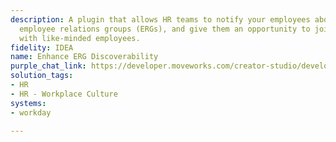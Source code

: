 ```yaml
---
description: A plugin that allows HR teams to notify your employees about relevant
  employee relations groups (ERGs), and give them an opportunity to join and connect
  with like-minded employees.
fidelity: IDEA
name: Enhance ERG Discoverability
purple_chat_link: https://developer.moveworks.com/creator-studio/developer-tools/purple-chat-builder/?workspace=%7B%22title%22%3A%22My+Workspace%22%2C%22botSettings%22%3A%7B%22name%22%3A%22%22%2C%22imageUrl%22%3A%22%22%7D%2C%22mocks%22%3A%5B%7B%22id%22%3A8375%2C%22title%22%3A%22New+Mock%22%2C%22transcript%22%3A%7B%22messages%22%3A%5B%7B%22from%22%3A%22USER%22%2C%22text%22%3A%22I+want+to+join+an+ERG+related+to+technology.%22%7D%2C%7B%22from%22%3A%22ANNOTATION%22%2C%22text%22%3A%22Searches+the+company%27s+ERG+directory+for+technology-related+groups%22%7D%2C%7B%22from%22%3A%22BOT%22%2C%22text%22%3A%22%3Cp%3EFound+ERGs+related+to+technology%3A%3C%2Fp%3E%22%2C%22cards%22%3A%5B%7B%22title%22%3A%22%3Cp%3EWomen+in+Tech%3C%2Fp%3E%22%2C%22text%22%3A%22%3Cp%3EAims+to+support+women+in+technology+fields+within+our+organization.%3C%2Fp%3E%22%2C%22buttons%22%3A%5B%7B%22style%22%3A%22PRIMARY%22%2C%22text%22%3A%22Join%22%7D%5D%7D%2C%7B%22title%22%3A%22%3Cp%3EAI+Innovators%3C%2Fp%3E%22%2C%22text%22%3A%22%3Cp%3EFocuses+on+advancements+and+discussions+in+artificial+intelligence.%3C%2Fp%3E%22%2C%22buttons%22%3A%5B%7B%22style%22%3A%22PRIMARY%22%2C%22text%22%3A%22Join%22%7D%5D%7D%2C%7B%22title%22%3A%22%3Cp%3ETech+for+Sustainability%3C%2Fp%3E%22%2C%22text%22%3A%22%3Cp%3EWorks+on+leveraging+technology+for+sustainable+environmental+initiatives.%3C%2Fp%3E%22%2C%22buttons%22%3A%5B%7B%22style%22%3A%22PRIMARY%22%2C%22text%22%3A%22Join%22%7D%5D%7D%5D%7D%2C%7B%22from%22%3A%22USER%22%2C%22text%22%3A%22%3Cp%3EI%27d+like+to+join+Women+in+Tech+and+Tech+for+Sustainability.%3Cbr%3E%3C%2Fp%3E%22%7D%2C%7B%22from%22%3A%22BOT%22%2C%22text%22%3A%22%3Cp%3EGreat+choice%21+Confirm+your+ERG+memberships%3A%3C%2Fp%3E%22%2C%22cards%22%3A%5B%7B%22title%22%3A%22%3Cp%3EPlease+confirm%3A%3Cbr%3E%3C%2Fp%3E%22%2C%22text%22%3A%22%3Cp%3E%3Cb%3EERGs+to+Join%3A+%3C%2Fb%3EWomen+in+Tech%2C+Tech+for+Sustainability%3Cbr%3E%3C%2Fp%3E%22%2C%22buttons%22%3A%5B%7B%22style%22%3A%22PRIMARY%22%2C%22text%22%3A%22Confirm%22%7D%2C%7B%22text%22%3A%22Edit+Selection%22%7D%2C%7B%22text%22%3A%22Cancel%22%7D%5D%7D%5D%7D%5D%2C%22settings%22%3A%7B%22colorStyle%22%3A%22LIGHT%22%2C%22startTime%22%3A%2211%3A43%2BAM%22%2C%22defaultPerson%22%3A%22GWEN%22%2C%22editable%22%3Atrue%2C%22botName%22%3A%22%22%2C%22botImageUrl%22%3A%22%22%7D%7D%7D%5D%7D
solution_tags:
- HR
- HR - Workplace Culture
systems:
- workday

---
```

